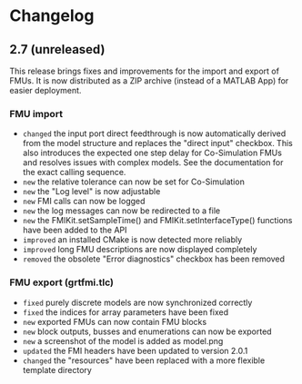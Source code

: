 # Changelog

## 2.7 (unreleased)

This release brings fixes and improvements for the import and export of FMUs.
It is now distributed as a ZIP archive (instead of a MATLAB App) for easier deployment.

### FMU import

- `changed` the input port direct feedthrough is now automatically derived from the model structure and replaces the "direct input" checkbox.
  This also introduces the expected one step delay for Co-Simulation FMUs and resolves issues with complex models. See the documentation for the exact calling sequence.
- `new` the relative tolerance can now be set for Co-Simulation
- `new` the "Log level" is now adjustable
- `new` FMI calls can now be logged
- `new` the log messages can now be redirected to a file
- `new` the FMIKit.setSampleTime() and FMIKit.setInterfaceType() functions have been added to the API
- `improved` an installed CMake is now detected more reliably
- `improved` long FMU descriptions are now displayed completely
- `removed` the obsolete "Error diagnostics" checkbox has been removed

### FMU export (grtfmi.tlc)

- `fixed` purely discrete models are now synchronized correctly
- `fixed` the indices for array parameters have been fixed
- `new` exported FMUs can now contain FMU blocks
- `new` block outputs, busses and enumerations can now be exported
- `new` a screenshot of the model is added as model.png
- `updated` the FMI headers have been updated to version 2.0.1
- `changed` the "resources" have been replaced with a more flexible template directory
